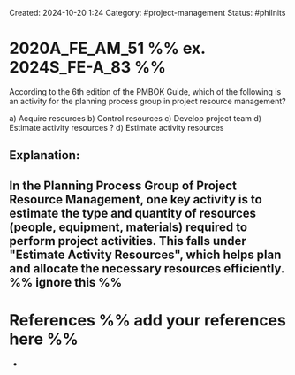 Created: 2024-10-20 1:24
Category: #project-management 
Status: #philnits 



# 2020A_FE_AM_51 %% ex. 2024S_FE-A_83 %%

According to the 6th edition of the PMBOK Guide, which of the following is an activity for the planning process group in project resource management? 

a) Acquire resources 
b) Control resources 
c) Develop project team 
d) Estimate activity resources
?
d) Estimate activity resources
## **Explanation:**

In the **Planning Process Group** of **Project Resource Management**, one key activity is to estimate the type and quantity of resources (people, equipment, materials) required to perform project activities. This falls under **"Estimate Activity Resources"**, which helps plan and allocate the necessary resources efficiently.
%% ignore this %%
---




# References %% add your references here %%
- 
